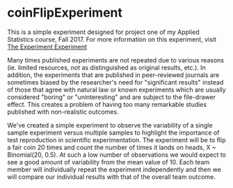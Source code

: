 # coinFlipExperiment

This is a simple experiment designed for project one of my Applied Statistics course, Fall 2017. 
For more information on this experiment, visit [The Experiment Experiment](http://www.npr.org/sections/money/2016/01/15/463237871/episode-677-the-experiment-experiment)

Many times published experiments are not repeated due to various reasons (ie. limited resources, not as distinguished as original results, etc.). In addition, the experiments that are published in peer-reviewed journals are sometimes biased by the researcher's need for "significant results" instead of those that agree with natural law or known experiments which are usually considered "boring" or "uninteresting" and are subject to the file-drawer effect. This creates a problem of having too many remarkable studies published with non-realistic outcomes.

We've created a simple experiment to observe the variability of a single sample experiment versus multiple samples to highlight the importance of test reproduction in scientific experimentation. The experiment will be to flip a fair coin 20 times and count the number of times it lands on heads, X ~ Binomial(20, 0.5). At such a low number of observations we would expect to see a good amount of variability from the mean value of 10. Each team member will individually repeat the experiment independently and then we will compare our individual results with that of the overall team outcome.
